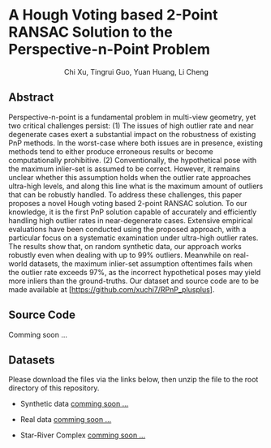 # A Hough Voting based 2-Point RANSAC Solution to the Perspective-n-Point Problem

<p align="center">
Chi Xu, Tingrui Guo, Yuan Huang, Li Cheng
</p>

## Abstract

Perspective-n-point is a fundamental problem in multi-view geometry, yet two critical challenges persist: (1) The issues of high outlier rate and near degenerate cases exert a substantial impact on the robustness of existing PnP methods. In the worst-case where both issues are in presence, existing methods tend to either produce erroneous results or become computationally prohibitive. (2) Conventionally, the hypothetical pose with the maximum inlier-set is assumed to be correct. However, it remains unclear whether this assumption holds when the outlier rate approaches ultra-high levels, and along this line what is the maximum amount of outliers that can be robustly handled. To address these challenges, this paper proposes a novel Hough voting based 2-point RANSAC solution. To our knowledge, it is the first PnP solution capable of accurately and efficiently handling high outlier rates in near-degenerate cases. Extensive empirical evaluations have been conducted using the proposed approach, with a particular focus on a systematic examination under ultra-high outlier rates. The results show that, on random synthetic data, our approach works robustly even when dealing with up to 99% outliers. Meanwhile on real-world datasets, the maximum inlier-set assumption oftentimes fails when the outlier rate exceeds 97%, as the incorrect hypothetical poses may yield more inliers than the ground-truths. Our dataset and source code are to be made available at [https://github.com/xuchi7/RPnP_plusplus].

## Source Code

Comming soon ...

## Datasets

Please download the files via the links below, then unzip the file to the root directory of this repository.

- Synthetic data [comming soon ...]()

- Real data [comming soon ...]()

- Star-River Complex [comming soon ...]()
